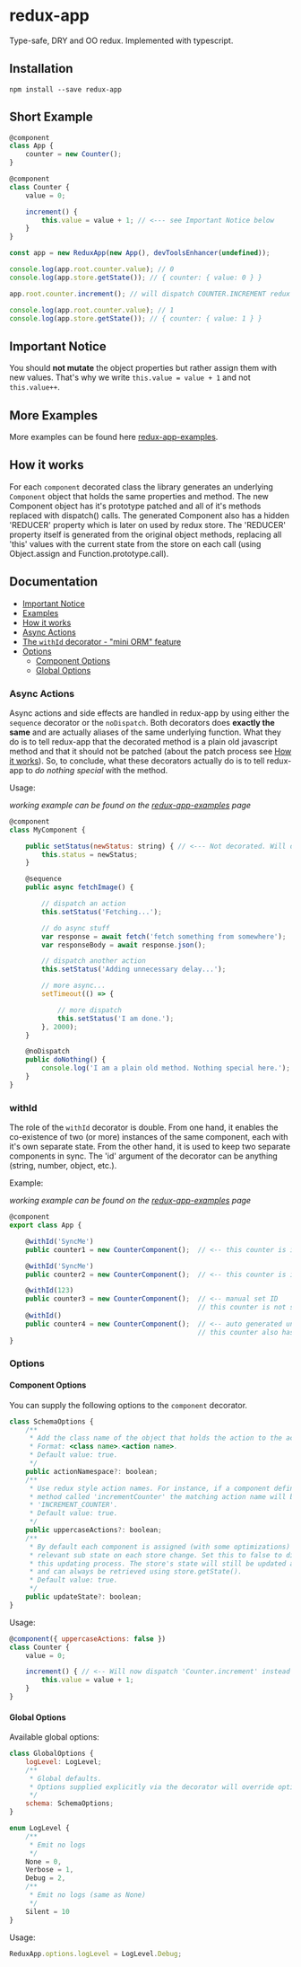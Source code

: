 # redux-app

Type-safe, DRY and OO redux. Implemented with typescript.

## Installation

```
npm install --save redux-app
```

## Short Example
```javascript
@component
class App {
    counter = new Counter();
}

@component
class Counter {
    value = 0;

    increment() {
        this.value = value + 1; // <--- see Important Notice below
    }
}

const app = new ReduxApp(new App(), devToolsEnhancer(undefined));

console.log(app.root.counter.value); // 0
console.log(app.store.getState()); // { counter: { value: 0 } }

app.root.counter.increment(); // will dispatch COUNTER.INCREMENT redux action

console.log(app.root.counter.value); // 1
console.log(app.store.getState()); // { counter: { value: 1 } }
```

## Important Notice

You should **not mutate** the object properties but rather assign them with new values.
That's why we write `this.value = value + 1` and not `this.value++`.

## More Examples

More examples can be found here [redux-app-examples](https://github.com/alonrbar/redux-app-examples).

## How it works

For each `component` decorated class the library generates an underlying `Component` object that holds the same properties and method.
The new Component object has it's prototype patched and all of it's methods replaced with dispatch() calls.
The generated Component also has a hidden 'REDUCER' property which is later on used by redux store. The 'REDUCER' property itself is
generated from the original object methods, replacing all 'this' values with the current state from the store on each call (using
Object.assign and Function.prototype.call).

## Documentation

- [Important Notice](#important-notice)
- [Examples](https://github.com/alonrbar/redux-app-examples)
- [How it works](#how-it-works)
- [Async Actions](#async-actions)
- [The `withId` decorator - "mini ORM" feature](#withId)
- [Options](#options)
  - [Component Options](#component-options)
  - [Global Options](global-options)

### Async Actions

Async actions and side effects are handled in redux-app by using either the `sequence` decorator or the `noDispatch`.
Both decorators does **exactly the same** and are actually aliases of the same underlying function. What they do is
to tell redux-app that the decorated method is a plain old javascript method and that it should not be patched (about
the patch process see [How it works](#how-it-works)). So, to conclude, what these decorators actually do is to tell
redux-app to _do nothing special_ with the method.

Usage:

_working example can be found on the [redux-app-examples](https://github.com/alonrbar/redux-app-examples) page_

```javascript
@component
class MyComponent {

    public setStatus(newStatus: string) { // <--- Not decorated. Will dispatch SET_STATUS action.
        this.status = newStatus;
    }

    @sequence
    public async fetchImage() {

        // dispatch an action
        this.setStatus('Fetching...');

        // do async stuff
        var response = await fetch('fetch something from somewhere');
        var responseBody = await response.json();

        // dispatch another action
        this.setStatus('Adding unnecessary delay...');

        // more async...
        setTimeout(() => {

            // more dispatch
            this.setStatus('I am done.');
        }, 2000);
    }

    @noDispatch
    public doNothing() {
        console.log('I am a plain old method. Nothing special here.');
    }
}
```

### withId

The role of the `withId` decorator is double. From one hand, it enables the co-existence of two (or more) instances of the same component,
each with it's own separate state. From the other hand, it is used to keep two separate components in sync. The 'id' argument of the decorator
can be anything (string, number, object, etc.).

Example:

_working example can be found on the [redux-app-examples](https://github.com/alonrbar/redux-app-examples) page_

```javascript
@component
export class App {

    @withId('SyncMe')
    public counter1 = new CounterComponent();  // <-- this counter is in sync with counter2

    @withId('SyncMe')
    public counter2 = new CounterComponent();  // <-- this counter is in sync with counter1

    @withId(123)
    public counter3 = new CounterComponent();  // <-- manual set ID
                                               // this counter is not synced with the others
    @withId()
    public counter4 = new CounterComponent();  // <-- auto generated unique ID (unique within the scope of the application)
                                               // this counter also has it's own unique state
}
```

### Options

#### Component Options

You can supply the following options to the `component` decorator.

```javascript
class SchemaOptions {
    /**
     * Add the class name of the object that holds the action to the action name.
     * Format: <class name>.<action name>.
     * Default value: true.
     */
    public actionNamespace?: boolean;
    /**
     * Use redux style action names. For instance, if a component defines a
     * method called 'incrementCounter' the matching action name will be
     * 'INCREMENT_COUNTER'.
     * Default value: true.
     */
    public uppercaseActions?: boolean;
    /**
     * By default each component is assigned (with some optimizations) with it's
     * relevant sub state on each store change. Set this to false to disable
     * this updating process. The store's state will still be updated as usual
     * and can always be retrieved using store.getState().
     * Default value: true.
     */
    public updateState?: boolean;
}
```

Usage:
```javascript
@component({ uppercaseActions: false })
class Counter {
    value = 0;

    increment() { // <-- Will now dispatch 'Counter.increment' instead of 'COUNTER.INCREMENT'. Everything else still works the same, no further change required.
        this.value = value + 1;
    }
}
```

#### Global Options

Available global options:
```javascript
class GlobalOptions {
    logLevel: LogLevel;
    /**
     * Global defaults.
     * Options supplied explicitly via the decorator will override options specified here.
     */
    schema: SchemaOptions;
}

enum LogLevel {
    /**
     * Emit no logs
     */
    None = 0,
    Verbose = 1,
    Debug = 2,
    /**
     * Emit no logs (same as None)
     */
    Silent = 10
}
```

Usage:
```javascript
ReduxApp.options.logLevel = LogLevel.Debug;
```
